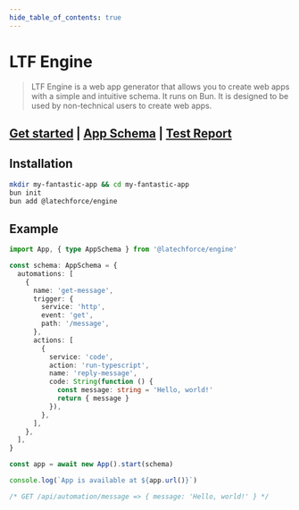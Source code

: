 ```yaml
---
hide_table_of_contents: true
---
```


# LTF Engine

> LTF Engine is a web app generator that allows you to create web apps with a simple and intuitive schema.
> It runs on Bun.
> It is designed to be used by non-technical users to create web apps.

## [Get started](/docs/intro) | [App Schema](/app-schema) | [Test Report](/test-report)

## Installation

```bash
mkdir my-fantastic-app && cd my-fantastic-app
bun init
bun add @latechforce/engine
```

## Example

```ts
import App, { type AppSchema } from '@latechforce/engine'

const schema: AppSchema = {
  automations: [
    {
      name: 'get-message',
      trigger: {
        service: 'http',
        event: 'get',
        path: '/message',
      },
      actions: [
        {
          service: 'code',
          action: 'run-typescript',
          name: 'reply-message',
          code: String(function () {
            const message: string = 'Hello, world!'
            return { message }
          }),
        },
      ],
    },
  ],
}

const app = await new App().start(schema)

console.log(`App is available at ${app.url()}`)

/* GET /api/automation/message => { message: 'Hello, world!' } */
```
